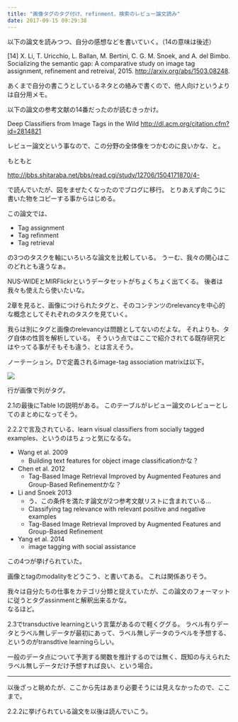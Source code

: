 ```yaml
---
title: "画像タグのタグ付け、refinment、検索のレビュー論文読み"
date: 2017-09-15 09:29:38
---
```


以下の論文を読みつつ、自分の感想などを書いていく。（14の意味は後述）  

[14] X. Li, T. Uricchio, L. Ballan, M. Bertini, C. G. M. Snoek, and A. del
Bimbo. Socializing the semantic gap: A comparative study on image
tag assignment, refinement and retreival, 2015.
http://arxiv.org/abs/1503.08248.

あくまで自分の書こうとしているネタとの絡みで書くので、他人向けというよりは自分用メモ。

以下の論文の参考文献の14番だったのが読むきっかけ。

Deep Classifiers from Image Tags in the Wild
http://dl.acm.org/citation.cfm?id=2814821

レビュー論文という事なので、この分野の全体像をつかむのに良いかな、と。

もともと

http://jbbs.shitaraba.net/bbs/read.cgi/study/12706/1504171870/4-

で読んでいたが、図をまぜたくなったのでブログに移行。
とりあえず向こうに書いた物をコピーする事からはじめる。

この論文では、

- Tag assignment
- Tag refinment
- Tag retrieval

の3つのタスクを軸にいろいろな論文を比較している。
うーむ、我々の関心はこのどれとも違うなぁ。

NUS-WIDEとMIRFlickrというデータセットがちょくちょく出てくる。
後者は我々も使えたら使いたいな。

2章を見ると、画像につけられたタグと、そのコンテンツのrelevancyを中心的な概念としてそれぞれのタスクを見ていく。

我らは別にタグと画像のrelevancyは問題としてないのだよな。
それよりも、タグ自体の性質を解析している。
そういう点ではここで紹介されてる既存研究とはやってる事がそもそも違う、とは言えそう。

ノーテーション。Dで定義されるimage-tag association matrixは以下。

![](https://i.imgur.com/080LdRq.jpg)

行が画像で列がタグ。

2.1の最後にTable Iの説明がある。
このテーブルがレビュー論文のレビューとしてのまとめになってそう。

2.2.2で言及されている、learn visual classifiers from socially tagged examples、というのはちょっと気になるな。

- Wang et al. 2009
   - Building text features for object image classificationかな？
- Chen et al. 2012
  - Tag-Based Image Retrieval Improved by Augmented Features and Group-Based Refinementかな？
- Li and Snoek 2013
  - う、この条件を満たす論文が2つ参考文献リストに含まれている…
  - Classifying tag relevance with relevant positive and negative examples
  - Tag-Based Image Retrieval Improved by Augmented Features and Group-Based Refinement
- Yang et al. 2014
  - image tagging with social assistance

この4つが挙げられていた。

画像とtagのmodalityをどうこう、と書いてある。
これは関係ありそう。

我々は自分たちの仕事をカテゴリ分類と捉えていたが、この論文のフォーマットに従うとタグassinmentと解釈出来るかな。  
なるほど。

2.3でtransductive learningという言葉があるので軽くググる。
ラベル有りデータとラベル無しデータが最初にあって、ラベル無しデータのラベルを予想する、というのがtransdtive learningらしい。

一般のデータ点について予測する関数を推計するのでは無く、既知の与えられたラベル無しデータだけ予想すれば良い、という場合。

---

以後ざっと眺めたが、ここから先はあまり必要そうには見えなかったので、ここまで。

2.2.2に挙げられている論文を以後は読んでいこう。
